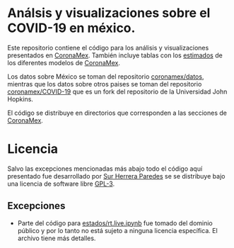 # Análsis y visualizaciones sobre el COVID-19 en méxico.

Este repositorio contiene el código para los análisis y visualizaciones
presentados en [CoronaMex](https://coronamex.github.io). También
incluye tablas con los [estimados](estimados/) de los diferentes
modelos de [CoronaMex](https://coronamex.github.io).

Los datos sobre México se toman del repositorio
[coronamex/datos](https://github.com/coronamex/datos),
mientras que los datos sobre otros paises se toman del repositorio
[coronamex/COVID-19](https://github.com/coronamex/COVID-19)
que es un fork del repositorio de la Universidad John Hopkins.

El código se distribuye en directorios que corresponden a las secciones
de [CoronaMex](https://coronamex.github.io).

# Licencia

Salvo las excepciones mencionadas más abajo todo el código aquí presentado
fue desarrollado por [Sur Herrera Paredes](https://github.com/surh)
se se distribuye bajo una licencia de software libre [GPL-3](LICENSE).

## Excepciones

* Parte del código para [estados/rt.live.ipynb](estados/rt.live.ipynb)
fue tomado del dominio público y por lo tanto no está sujeto a ninguna
licencia específica. El archivo tiene más detalles.
